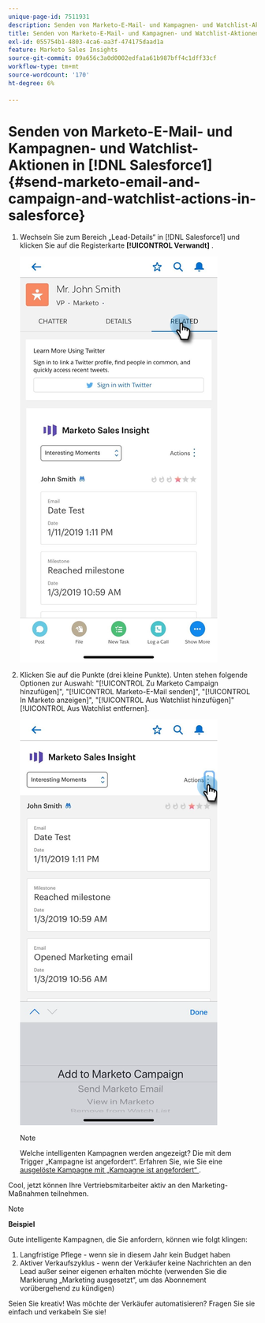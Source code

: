 ```yaml
---
unique-page-id: 7511931
description: Senden von Marketo-E-Mail- und Kampagnen- und Watchlist-Aktionen in Salesforce1 - Marketo-Dokumente - Produktdokumentation
title: Senden von Marketo-E-Mail- und Kampagnen- und Watchlist-Aktionen in Salesforce1
exl-id: 055754b1-4803-4ca6-aa3f-474175daad1a
feature: Marketo Sales Insights
source-git-commit: 09a656c3a0d0002edfa1a61b987bff4c1dff33cf
workflow-type: tm+mt
source-wordcount: '170'
ht-degree: 6%

---
```


# Senden von Marketo-E-Mail- und Kampagnen- und Watchlist-Aktionen in [!DNL Salesforce1] {#send-marketo-email-and-campaign-and-watchlist-actions-in-salesforce}

1. Wechseln Sie zum Bereich „Lead-Details“ in [!DNL Salesforce1] und klicken Sie auf die Registerkarte **[!UICONTROL Verwandt]** .

   ![](assets/one-1.png)

1. Klicken Sie auf die Punkte (drei kleine Punkte). Unten stehen folgende Optionen zur Auswahl: &quot;[!UICONTROL Zu Marketo Campaign hinzufügen]&quot;, &quot;[!UICONTROL Marketo-E-Mail senden]&quot;, &quot;[!UICONTROL In Marketo anzeigen]&quot;, &quot;[!UICONTROL Aus Watchlist hinzufügen]&quot; [!UICONTROL Aus Watchlist entfernen].

   ![](assets/two-1.png)

   >[!NOTE]
   >
   >Welche intelligenten Kampagnen werden angezeigt? Die mit dem Trigger „Kampagne ist angefordert“. Erfahren Sie, wie Sie eine [ausgelöste Kampagne mit „Kampagne ist angefordert“ &#x200B;](/help/marketo/product-docs/core-marketo-concepts/smart-campaigns/flow-actions/request-campaign.md).

Cool, jetzt können Ihre Vertriebsmitarbeiter aktiv an den Marketing-Maßnahmen teilnehmen.

>[!NOTE]
>
>**Beispiel**
>
>Gute intelligente Kampagnen, die Sie anfordern, können wie folgt klingen:
>
>1. Langfristige Pflege - wenn sie in diesem Jahr kein Budget haben
>1. Aktiver Verkaufszyklus - wenn der Verkäufer keine Nachrichten an den Lead außer seiner eigenen erhalten möchte (verwenden Sie die Markierung „Marketing ausgesetzt“, um das Abonnement vorübergehend zu kündigen)
>
>Seien Sie kreativ! Was möchte der Verkäufer automatisieren? Fragen Sie sie einfach und verkabeln Sie sie!
